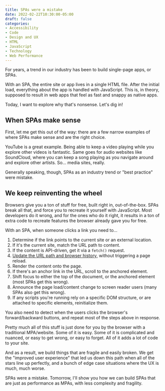 ```yaml
---
title: SPAs were a mistake
date: 2022-02-22T10:30:00-05:00
draft: false
categories:
- Accessibility
- Code
- Design and UX
- HTML
- JavaScript
- Technology
- Web Performance
---
```


For years, a trend in our industry has been to build single-page apps, or SPAs.

With an SPA, the entire site or app lives in a single HTML file. After the initial load, everything about the app is handled with JavaScript. This is, in theory, supposed to result in web apps that feel as fast and snappy as native apps.

Today, I want to explore why that's nonsense. Let's dig in!

## When SPAs make sense

First, let me get this out of the way: there are a few narrow examples of where SPAs make sense and are the right choice.

YouTube is a great example. Being able to keep a video playing while you explore other videos is fantastic. Same goes for audio websites like SoundCloud, where you can keep a song playing as you navigate around and explore other artists. So... media sites, really.

Generally speaking, though, SPAs as an industry trend or "best practice" were mistake.

## We keep reinventing the wheel

Browsers give you a ton of stuff for free, built right in, out-of-the-box. SPAs break all that, and force you to recreate it yourself with JavaScript. Most developers do it wrong, and for the ones who do it right, it results in a ton of extra code to recreate features the browser already gave you for free.

With an SPA, when someone clicks a link you need to...

1. Determine if the link points to the current site or an external location.
2. If it's the current site, match the URL path to content.
3. If the content is API-driven, get it via a `fetch()` request.
4. [Update the URL path and browser history](/how-to-replace-the-current-url-in-the-browsers-history-with-the-vanilla-js-replacestate-method/), without triggering a page reload.
5. Render the content onto the page.
6. If there's an anchor link in the URL, scroll to the anchored element.
7. Shift focus to either the top of the document, or the anchored element (most SPAs get this wrong).
8. Announce the page load/content change to screen reader users (many SPAs also get this wrong).
9. If any scripts you're running rely on a specific DOM structure, or are attached to specific elements, reinitialize them.

You also need to detect when the users clicks the browser's forward/backward buttons, and repeat most of the steps above in response.

Pretty much all of this stuff is just done for you by the browser with a traditional MPA/website. Some of it is easy. Some of it is complicated and nuanced, or easy to get wrong, or easy to forget. All of it adds a lot of code to your site.

And as a result, we build things that are fragile and easily broken. We get the "improved user experience" that led us down this path when all of the stars line up perfectly, and a bunch of edge case situations where the UX is much, much worse.

SPAs were a mistake. Tomorrow, I'll show you how we can build SPAs that are just as performance as MPAs, with less complexity and fragility.